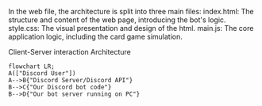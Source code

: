 In the web file, the architecture is split into three main files:
index.html: The structure and content of the web page, introducing the bot's logic.
style.css: The visual presentation and design of the html.
main.js: The core application logic, including the card game simulation.

Client-Server interaction Architecture
```mermaid
flowchart LR;
A(["Discord User"])
A-->B{"Discord Server/Discord API"}
B-->C{"Our Discord bot code"}
B-->D{"Our bot server running on PC"}


  
